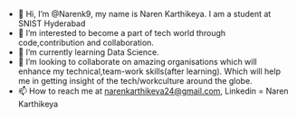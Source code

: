 - 👋 Hi, I’m @Narenk9, my name is Naren Karthikeya. I am a student at SNIST Hyderabad
- 👀 I’m interested to become a part of tech world through code,contribution and collaboration.
- 🌱 I’m currently learning Data Science.
- 💞️ I’m looking to collaborate on amazing organisations which will enhance my technical,team-work skills(after learning).
     Which will help me in getting insight of the tech/workculture around the globe.
- 📫 How to reach me  at narenkarthikeya24@gmail.com, Linkedin = Naren Karthikeya
<!---
Narenk9/Narenk9 is a ✨ special ✨ repository because its `README.md` (this file) appears on your GitHub profile.
You can click the Preview link to take a look at your changes.
--->
